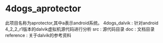 4dogs_aprotector
============
此项目名称为aprotector,其中a表示android系统。
4dogs_dalvik : 针对android 4_2_2_r1版本的dalvik虚拟机源代码进行分析
	src : 源代码目录
	doc : 文档目录
	reference : 关于dalvik的参考资料 

